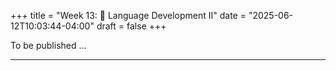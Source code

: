 +++
title = "Week 13: 🧠 Language Development II"
date = "2025-06-12T10:03:44-04:00"
draft = false
+++


To be published ...




<!--

## 📘 Overview
How do children move from isolated words to **structured vocabulary and grammar**? This week we examine **word-learning biases** (whole-object, basic-level), **mutual exclusivity (ME)/contrast**, **fast mapping**, and **syntactic bootstrapping** (using sentence frames to infer meaning). We then tackle **morphology**: productivity, **over-regularization** (the classic **U-shaped** curve), and the **Wug test**. We’ll compare **rule-based** and **probabilistic/connectionist** accounts and consider English–Mandarin differences (e.g., **count vs mass**, classifiers).

---

## 🎯 Learning Goals
By the end of Week 13, you should be able to:

- Explain **fast mapping**, **mutual exclusivity**, and **principle of contrast** and predict their effects in word learning tasks.
- Use **syntactic bootstrapping** to infer meanings for **nouns vs verbs**, including **transitivity** and **count vs mass** cues.
- Describe and graph the **U-shaped** pattern in **past-tense** and plural learning; distinguish **over-** vs **underextension**.
- Design a simple **Wug-style** test for a new inflection and justify what counts as evidence of **productivity**.
- Compare **words-and-rules** vs **probabilistic/connectionist** explanations for morphology and evaluate evidence for each.
- Identify **cross-linguistic** implications (Mandarin classifiers, verb-friendly input) for acquisition pathways.

---

## 📖 Required Reading
- **Traxler (1st ed.), Chapter 9, pp. 344–360** — *Language Development* (word learning, bootstrapping, morphology).

---

## 🔑 Key Concepts & Mini-Explanations

### ⚡ Fast Mapping & Biases
- **Fast mapping**: forming a partial, durable link between a novel word and a referent after minimal exposure.
- **Whole-object bias**: new labels tend to name **whole objects** rather than parts or properties.
- **Basic-level bias**: children prefer **basic-level** categories (dog) over superordinate (animal) or subordinate (poodle).

### 🧩 Mutual Exclusivity (ME) & Principle of Contrast
- **ME**: children assume **one label per object**; a novel word is mapped to the **unnamed** object/property.
- **Contrast**: different words signal **different meanings**; supports **fine-grained** distinctions.
- Caveat: ME can be **overridden** by context (bilingual input, part/shape/property tasks).

### 🧠 Syntactic Bootstrapping
- Children use **sentence structure** to infer meaning:
  - **Transitivity**: *“She **blicked** the ball”* (two arguments) → likely **causative** verb; *“She **blicked**”* (one argument) → likely **intransitive**.
  - **Count vs mass**: *“a **sib**”* (count noun frame) vs *“some **sib**”* (mass noun frame) → predicts **thing** vs **substance** interpretation.
  - **Noun vs verb** frames in Mandarin/English: word order, aspect markers, and classifiers provide additional **syntactic/semantic** cues.

### 🧱 Over/Underextension
- **Overextension**: applying a word too **broadly** (e.g., “dog” for all four-legged animals).
- **Underextension**: applying a word too **narrowly** (e.g., “bottle” only for a specific cup at home).

### 🧪 Morphology: Productivity & the Wug Test
- **Productivity**: applying a rule to **novel** items (e.g., *wug → wugs*).
- **Wug test** probes whether children **generalize** beyond memorized forms.

### 📉 Over-regularization & the U-Shaped Curve
- Early **correct** (memorized irregulars) → middle **over-regularization** (*goed*, *mouses*) → later **recovery** as **rules + exceptions** are consolidated.
- Reflects interaction of **memory strength**, **rule extraction**, and **competition** between patterns.

### 🧮 Accounts of Morphology
- **Words-and-rules (dual-route)**: a **rule** composes regulars; **lexicon** stores exceptions; **race** between rule and memory.
- **Probabilistic/connectionist**: a **single system** that learns graded mappings; “regularity” emerges from **distributional patterns** and **phonology**.
- Evidence to weigh: **nonce-word generalization**, **frequency effects**, **phonological neighborhood**, **error distributions**.

### 🌏 Cross-Linguistic Notes (EN ↔ ZH)
- **Mandarin**: **classifiers** in noun phrases, fewer obligatory plural markings → different path for number marking; richer **aspect** system may scaffold verb learning.
- **English**: **count/mass** morphology and articles provide early **nominal** cues; past-tense suffix **-ed** encourages **rule extraction**.

---

## 📝 Pre-Class Activities
1. **Read** pp. 344–360 and annotate one example each of **ME**, **fast mapping**, **syntactic bootstrapping**, and an instance of **over-regularization**.  
2. **Frames worksheet**: For five novel words, place each into **count/mass** or **transitive/intransitive** frames and write your predicted meanings.  
3. **Family data** (optional): Ask a younger sibling/cousin (or recall) one over- or underextension. Bring a one-sentence description.

---

## 💬 In-Class Activities

### 1) 🎲 Morphological Games: The Mini-Wug (15 min)
- Groups create **3 nonce nouns** and **3 nonce verbs** with varied phonological endings (e.g., *tave, wug, spling*; *norp, chaze, glim*).  
- Class applies **plural** and **past-tense** rules; record **regularization** vs **exception-like** guesses.  
- Discuss: What counts as **evidence of productivity**?

### 2) 🔍 Bootstrapping Simulation (18 min)
- Verb frames on cards: **transitive** vs **intransitive**; clips/descriptions of ambiguous events.  
- Teams map frames → **probable meanings**; then test with **count/mass** noun frames for a new noun.  
- Debrief: Which cues were **most diagnostic**? Where did you **mislead** yourselves?

### 3) ⚡ Fast Mapping & ME Challenge (10 min)
- Show an array with one **familiar** and one **novel** object; introduce a **novel label**.  
- Predict children’s mapping under **ME**; then **override** ME by asking for a **part/property** (e.g., “Show me the **dax** that means the **handle**”).  
- Note when ME **fails** and why.

### 4) 📉 U-Shaped Curve Lab (10 min)
- Plot a **toy timeline** of irregular past-tense accuracy (e.g., *go/went*).  
- Diagnose factors that **raise** or **lower** the middle dip (input frequency, corrective feedback, phonology).

### 5) 🌏 EN–ZH Compare & Contrast (5 min)
- Quick cases: **classifiers** with numerals in Mandarin vs **plural -s** in English; implications for early **number** concepts.

### 6) Wrap (2 min)
- Write one **prediction** about when a child will **over-regularize** a new -ed verb and why.

---

## 🔁 Post-Class Review
- **One-pager**: Choose one **verb** and one **noun** from class; explain how **frames** and **ME/contrast** guided your inference.  
- **Reflection (100–120 words)**: Which account (dual-route vs connectionist) better explains your **Mini-Wug** results? Why?

---

## 🏠 Homework
- **Textbook “Test Yourself”** (Ch. 9, pp. 344–360) on ME/contrast, bootstrapping, morphology.  
- **Short write-up (≈150–200 words)**: Design a **Wug-style** test for an **unfamiliar inflection** (e.g., a fictitious **diminutive**). Specify **items**, **procedure**, **success criteria**.  
- **Optional**: Collect **2 child utterances** (any language) that show **over-** or **underextension** or **over-regularization**; tag them with a **likely cause**.

---

## 🧩 Self-Check Questions

**Q1.** What is **mutual exclusivity**, and when can it be overridden?  
<!-- ME: assume one label per object; overridden by bilingual exposure, explicit part/property requests, or strong contextual evidence. -->
<!--
**Q2.** Give a **syntactic bootstrapping** example for a **verb**.  -->
<!-- “The girl daxed the cat” (transitive) implies a two-participant/causative event; “The girl daxed” (intransitive) implies a single-participant action. -->
<!--
**Q3.** Define **over-regularization** and sketch the **U-shaped** pattern.  -->
<!-- Applying a regular rule to irregular forms (e.g., goed); early correct → mid over-regularization → later recovery as rules and exceptions stabilize. -->
<!--
**Q4.** What makes a **Wug test** good evidence of **productivity**?  -->
<!-- Generalization to truly novel forms with systematic application of the pattern across varied phonologies, not just memorized analogies. -->
<!--
**Q5.** How do **count vs mass** frames guide noun interpretation?  -->
<!-- “a N” cues count/individuated entities; “some N” cues mass/substance; in Mandarin, classifiers with numerals support individuation without plural -s. -->

---
<!--
## 🧰 Key Terms
**Fast mapping**, **Whole-object bias**, **Basic-level bias**, **Mutual exclusivity (ME)**, **Principle of contrast**, **Syntactic bootstrapping**, **Transitivity**, **Count vs mass**, **Over/underextension**, **Wug test**, **Productivity**, **Over-regularization**, **U-shaped learning**, **Words-and-rules**, **Connectionist/probabilistic learning**, **Classifier**.

---

## 🌐 Optional Resources
- Short videos on **bootstrapping** demonstrations.  
- Classic **Wug** materials and modern variants for classroom replication.  
- Readings on **bilingual ME** effects and **classifier** systems.

---

### ✅ How to use these notes
- **Before class:** complete the frames worksheet and bring one real or remembered child-language example.  
- **During class:** explicitly **name** the cue (ME/contrast, transitivity, count/mass) behind each decision.  
- **After class:** reflect on which **model** best captured your Mini-Wug outcomes.

-->







<!--
## 📘 Overview

This week focuses on how children develop **morphological** and **syntactic** knowledge in the first few years of life. We will trace the emergence of **inflectional morphology**, **function words**, and **sentence structures**, and examine theories that explain how children achieve such rapid mastery, including **semantic**, **syntactic**, and **prosodic bootstrapping**.

---

## 🧠 Core Topics

### 🔠 Morphological Development

- Early speech includes **single-word** utterances → **multi-word combinations**.
- Emergence of **inflectional morphemes** (e.g., -ed, -s) around age 2.
- **Overregularization errors** show internalization of rules:
  > “goed,” “foots,” “breaked”

- These errors are U-shaped:
  - Stage 1: Memorized forms (“went”)
  - Stage 2: Rule-based overgeneralization (“goed”)
  - Stage 3: Correct rule-plus-exception (“went” again)

---

### 📦 Syntactic Development

- Early utterances are **telegraphic**: “Want juice,” “Daddy go work”
- Gradual inclusion of:
  - **Function words** (e.g., determiners, auxiliaries)
  - **Complex structures** (e.g., questions, negation)

- Developmental sequence:
  1. Word combinations (18–24 mo.)
  2. Subject–verb–object (SVO) structure
  3. Negation and questions
  4. Relative clauses, passives (by ~4–5 years)

---

### 🚼 Bootstrapping Theories

- **Semantic bootstrapping**: Children infer syntactic roles from meaning.
- **Syntactic bootstrapping**: Use sentence structure to infer word meaning.
  > e.g., “She daxed the toy” → “dax” is likely a verb
- **Prosodic bootstrapping**: Use rhythm, intonation to detect structure.

---

### 🗣️ Input and Feedback

- Children’s grammatical development depends on:
  - **Quantity** and **quality** of caregiver input
  - **Recasts** and **expansions** (corrective feedback)
  - Exposure to **varied** and **structured** language

---

## 🧪 In-Class Activities

### 🧠 Overregularization Sorting

- Provide examples of child errors: students classify as overregularized, correct, or irregular.

### 🛠️ Sentence Construction Task

- Students build increasingly complex sentences from word cards.
- Reflect on when and how children acquire these structures.

### 🔄 Bootstrapping Debate

- Divide class into groups: semantic vs. syntactic vs. prosodic bootstrapping.
- Each team defends their theory with examples and evidence.

---

## ❓ Key Questions

1. What are overregularization errors and what do they reveal about grammatical development?
2. How do children acquire function words and syntactic rules?
3. What roles do bootstrapping mechanisms play in grammar learning?
4. How does language input shape syntactic development?

---

## 🏷️ Key Terms

| Term | Definition |
|------|------------|
| **Overregularization** | Applying grammatical rules to irregular forms (e.g., "goed") |
| **Telegraphic Speech** | Early utterances lacking function words |
| **Function Words** | Words like "the," "is," "can" that serve grammatical purposes |
| **Bootstrapping** | Learning one linguistic system using cues from another |
| **Recasts** | Caregiver reformulations of child utterances |

---

## 📚 Reading

- Traxler (2012), Chapter 9: *Language Development in Infancy and Early Childhood* (pp. 344–360)

---

## 📝 Practice Prompt

> Child says: “Doggy runned fast!”  
> - What developmental stage is this?
> - What error type is present?
> - What feedback could a caregiver provide?

---

## 🔁 Related Weeks

- Week 12: *Infants and Early Words*
- Week 14: *Bilingual Language Development*

-->